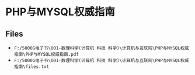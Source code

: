 # PHP与MYSQL权威指南

## Files

- `F:/5000G电子书\O01-数理科学(计算机 科技 科学)\计算机与互联网\PHP与MYSQL权威指南\PHP与MYSQL权威指南.pdf`
- `F:/5000G电子书\O01-数理科学(计算机 科技 科学)\计算机与互联网\PHP与MYSQL权威指南\files.txt`

